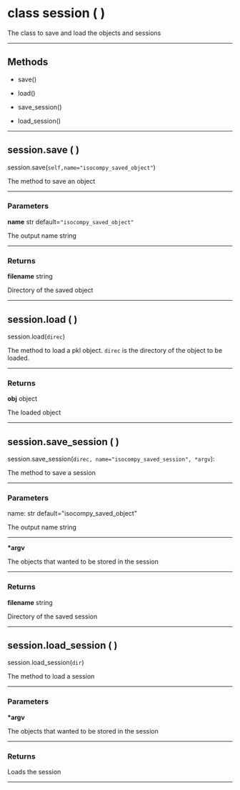 # class session ( )

The class to save and load the objects and sessions

---


## **Methods**

* save()

* load()

* save_session()

* load_session()

---


## session.save ( )

session.save(`self,name="isocompy_saved_object"`)

The method to save an object

---


### **Parameters**

**name** str default=`"isocompy_saved_object"`

The output name string

---


### **Returns**

**filename** string

Directory of the saved object

---


## session.load ( )

session.load(`direc`)

The method to load a pkl object. `direc` is the directory of the object to be loaded.

---


### **Returns**

**obj** object

The loaded object

---


## session.save_session ( )

session.save_session(`direc, name="isocompy_saved_session", *argv`):

The method to save a session

---


### **Parameters**

name: str default="isocompy_saved_object"

The output name string

---
**\*argv**

The objects that wanted to be stored in the session

---


### **Returns**

**filename** string 

Directory of the saved session

---


## session.load_session ( )

session.load_session(`dir`)

The method to load a session

---


### **Parameters**

**\*argv**

The objects that wanted to be stored in the session

---


### **Returns**

Loads the session

---

